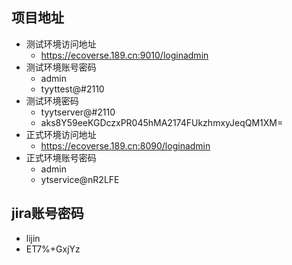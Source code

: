 ## 项目地址

* 测试环境访问地址
  * https://ecoverse.189.cn:9010/loginadmin
* 测试环境账号密码
  * admin
  * tyyttest@#2110
* 测试环境密码
  * tyytserver@#2110
  * aks8Y59eeKGDczxPR045hMA2174FUkzhmxyJeqQM1XM=
* 正式环境访问地址
  * https://ecoverse.189.cn:8090/loginadmin
* 正式环境账号密码
  * admin
  * ytservice@nR2LFE

## jira账号密码

* lijin
* ET7%+GxjYz